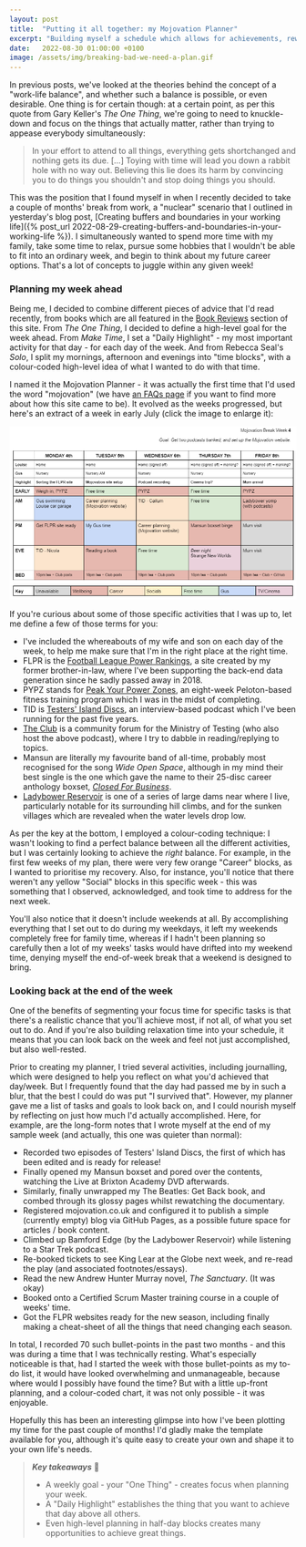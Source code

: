 ```yaml
---
layout: post
title:  "Putting it all together: my Mojovation Planner"
excerpt: "Building myself a schedule which allows for achievements, rewards and rest."
date:   2022-08-30 01:00:00 +0100
image: /assets/img/breaking-bad-we-need-a-plan.gif
---
```


In previous posts, we've looked at the theories behind the concept of a "work-life balance", and whether such a balance is possible, or even desirable. One thing is for certain though: at a certain point, as per this quote from Gary Keller's _The One Thing_, we're going to need to knuckle-down and focus on the things that actually matter, rather than trying to appease everybody simultaneously:

> In your effort to attend to all things, everything gets shortchanged and nothing gets its due. [...] Toying with time will lead you down a rabbit hole with no way out. Believing this lie does its harm by convincing you to do things you shouldn't and stop doing things you should.

This was the position that I found myself in when I recently decided to take a couple of months' break from work, a "nuclear" scenario that I outlined in yesterday's blog post, [Creating buffers and boundaries in your working life]({% post_url 2022-08-29-creating-buffers-and-boundaries-in-your-working-life %}). I simultaneously wanted to spend more time with my family, take some time to relax, pursue some hobbies that I wouldn't be able to fit into an ordinary week, and begin to think about my future career options. That's a lot of concepts to juggle within any given week!

### Planning my week ahead

Being me, I decided to combine different pieces of advice that I'd read recently, from books which are all featured in the [Book Reviews](/books) section of this site. From _The One Thing_, I decided to define a high-level goal for the week ahead. From _Make Time_, I set a "Daily Highlight" - my most important activity for that day - for each day of the week. And from Rebecca Seal's _Solo_, I split my mornings, afternoon and evenings into "time blocks", with a colour-coded high-level idea of what I wanted to do with that time.

I named it the Mojovation Planner - it was actually the first time that I'd used the word "mojovation" (we have [an FAQs page](/faqs) if you want to find more about how this site came to be). It evolved as the weeks progressed, but here's an extract of a week in early July (click the image to enlarge it):

[![A sample of my Mojovation Planner](/assets/img/mojovation-planner-example.png)](/assets/img/mojovation-planner-example.png)

If you're curious about some of those specific activities that I was up to, let me define a few of those terms for you:

* I've included the whereabouts of my wife and son on each day of the week, to help me make sure that I'm in the right place at the right time.
* FLPR is the [Football League Power Rankings](http://flpr.co.uk/), a site created by my former brother-in-law, where I've been supporting the back-end data generation since he sadly passed away in 2018.
* PYPZ stands for [Peak Your Power Zones](https://www.leahingram.com/what-is-peloton-power-zone-training/), an eight-week Peloton-based fitness training program which I was in the midst of completing.
* TID is [Testers' Island Discs](http://www.testersislanddiscs.com/), an interview-based podcast which I've been running for the past five years.
* [The Club](https://club.ministryoftesting.com/) is a community forum for the Ministry of Testing (who also host the above podcast), where I try to dabble in reading/replying to topics.
* Mansun are literally my favourite band of all-time, probably most recognised for the song _Wide Open Space_, although in my mind their best single is the one which gave the name to their 25-disc career anthology boxset, _[Closed For Business](https://www.youtube.com/watch?v=A-qS11sqyqY)_.
* [Ladybower Reservoir](https://en.wikipedia.org/wiki/Ladybower_Reservoir) is one of a series of large dams near where I live, particularly notable for its surrounding hill climbs, and for the sunken villages which are revealed when the water levels drop low.

As per the key at the bottom, I employed a colour-coding technique: I wasn't looking to find a perfect balance between all the different activities, but I was certainly looking to achieve the _right_ balance. For example, in the first few weeks of my plan, there were very few orange "Career" blocks, as I wanted to prioritise my recovery. Also, for instance, you'll notice that there weren't any yellow "Social" blocks in this specific week - this was something that I observed, acknowledged, and took time to address for the next week.

You'll also notice that it doesn't include weekends at all. By accomplishing everything that I set out to do during my weekdays, it left my weekends completely free for family time, whereas if I hadn't been planning so carefully then a lot of my weeks' tasks would have drifted into my weekend time, denying myself the end-of-week break that a weekend is designed to bring. 

### Looking back at the end of the week

One of the benefits of segmenting your focus time for specific tasks is that there's a realistic chance that you'll achieve most, if not all, of what you set out to do. And if you're also building relaxation time into your schedule, it means that you can look back on the week and feel not just accomplished, but also well-rested.

Prior to creating my planner, I tried several activities, including journalling, which were designed to help you reflect on what you'd achieved that day/week. But I frequently found that the day had passed me by in such a blur, that the best I could do was put "I survived that". However, my planner gave me a list of tasks and goals to look back on, and I could nourish myself by reflecting on just how much I'd actually accomplished. Here, for example, are the long-form notes that I wrote myself at the end of my sample week (and actually, this one was quieter than normal):

* Recorded two episodes of Testers' Island Discs, the first of which has been edited and is ready for release!
* Finally opened my Mansun boxset and pored over the contents, watching the Live at Brixton Academy DVD afterwards.
* Similarly, finally unwrapped my The Beatles: Get Back book, and combed through its glossy pages whilst rewatching the documentary.
* Registered mojovation.co.uk and configured it to publish a simple (currently empty) blog via GitHub Pages, as a possible future space for articles / book content.
* Climbed up Bamford Edge (by the Ladybower Reservoir) while listening to a Star Trek podcast.
* Re-booked tickets to see King Lear at the Globe next week, and re-read the play (and associated footnotes/essays).
* Read the new Andrew Hunter Murray novel, _The Sanctuary_. (It was okay)
* Booked onto a Certified Scrum Master training course in a couple of weeks' time.
* Got the FLPR websites ready for the new season, including finally making a cheat-sheet of all the things that need changing each season.

In total, I recorded 70 such bullet-points in the past two months - and this was during a time that I was technically resting. What's especially noticeable is that, had I started the week with those bullet-points as my to-do list, it would have looked overwhelming and unmanageable, because where would I possibly have found the time? But with a little up-front planning, and a colour-coded chart, it was not only possible - it was enjoyable.

Hopefully this has been an interesting glimpse into how I've been plotting my time for the past couple of months! I'd gladly make the template available for you, although it's quite easy to create your own and shape it to your own life's needs.

> **_Key takeaways_** 📝  
> * A weekly goal - your "One Thing" - creates focus when planning your week.
> * A "Daily Highlight" establishes the thing that you want to achieve that day above all others.
> * Even high-level planning in half-day blocks creates many opportunities to achieve great things.